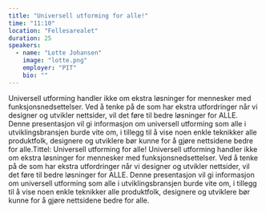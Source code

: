 ```yaml
---
title: "Universell utforming for alle!"
time: "11:10"
location: "Fellesarealet"
duration: 25
speakers:
  - name: "Lotte Johansen"
    image: "lotte.png"
    employer: "PIT"
    bio: ""
---
```


Universell utforming handler ikke om ekstra løsninger for mennesker med funksjonsnedsettelser. Ved å tenke på de som har ekstra utfordringer når vi designer og utvikler nettsider, vil det føre til bedre løsninger for ALLE. Denne presentasjon vil gi informasjon om universell utforming som alle i utviklingsbransjen burde vite om, i tillegg til å vise noen enkle teknikker alle produktfolk, designere og utviklere bør kunne for å gjøre nettsidene bedre for alle.Tittel: Universell utforming for alle!
Universell utforming handler ikke om ekstra løsninger for mennesker med funksjonsnedsettelser. Ved å tenke på de som har ekstra utfordringer når vi designer og utvikler nettsider, vil det føre til bedre løsninger for ALLE. Denne presentasjon vil gi informasjon om universell utforming som alle i utviklingsbransjen burde vite om, i tillegg til å vise noen enkle teknikker alle produktfolk, designere og utviklere bør kunne for å gjøre nettsidene bedre for alle.

